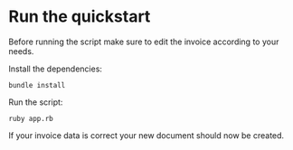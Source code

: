 # Run the quickstart

Before running the script make sure to edit the invoice according to your needs.

Install the dependencies:
```
bundle install
````

Run the script:
```
ruby app.rb
````

If your invoice data is correct your new document should now be created.